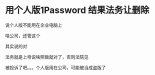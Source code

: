 # 用个人版1Password 结果法务让删除


说个人版不能用在企业电脑上

啥公司，还管这个

其实说的对

法务就是上帝说啥照做就对了，否则法院见

被投诉了吧。。。个人版用在公司，可能被当成盗版了
